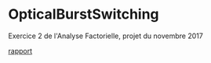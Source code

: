 # OpticalBurstSwitching
Exercice 2 de l'Analyse Factorielle, projet du novembre 2017  
  
[rapport](https://alsaxian.github.io/OpticalBurstSwitching/OpticalBurstSwitching.html)
